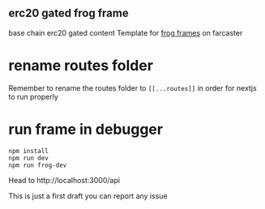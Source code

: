 ## erc20 gated frog frame
base chain erc20 gated content Template for [frog frames](https://frog.fm/) on farcaster

# rename routes folder
Remember to rename the routes folder to `[[...routes]]` in order for nextjs to run properly

# run frame in debugger
```
npm install
npm run dev
npm run frog-dev
```
Head to http://localhost:3000/api

This is just a first draft you can report any issue
